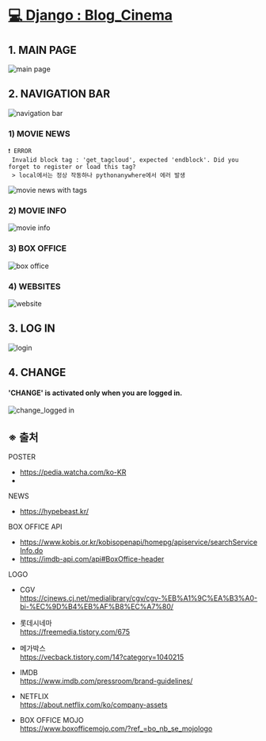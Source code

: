 # [💻 Django : Blog_Cinema](http://kcr.pythonanywhere.com/)

## 1. MAIN PAGE
![main page](https://user-images.githubusercontent.com/87185180/198113478-4f6a2990-fa0b-4a8a-a245-73c2d98e3f48.png)

## 2. NAVIGATION BAR
![navigation bar](https://user-images.githubusercontent.com/87185180/198113502-ea52495a-9bd7-4930-a33f-abb04b58c38c.png)

  ### 1) MOVIE NEWS
    ❗ ERROR  
     Invalid block tag : 'get_tagcloud', expected 'endblock'. Did you forget to register or load this tag?  
     > local에서는 정상 작동하나 pythonanywhere에서 에러 발생
![movie news with tags](https://user-images.githubusercontent.com/87185180/198117550-6fe13c8d-a122-4d49-aa0f-7a511130a8f1.png)

 
  ### 2) MOVIE INFO
  ![movie info](https://user-images.githubusercontent.com/87185180/198113996-8f076d6a-30c3-4052-a22e-6ab5409d8b66.png)

  
  ### 3) BOX OFFICE
  ![box office](https://user-images.githubusercontent.com/87185180/198114014-94a31b08-4013-4655-b233-b201251107fd.png)

  
  ### 4) WEBSITES
  ![website](https://user-images.githubusercontent.com/87185180/198114027-bb7d0a99-22ce-4ebe-a379-e46b3ce32047.png)

## 3. LOG IN
![login](https://user-images.githubusercontent.com/87185180/198114172-b8cb3361-12a9-41c1-a0dd-4c9ee5b403b7.png)

## 4. CHANGE
#### 'CHANGE' is activated only when you are logged in.
![change_logged in](https://user-images.githubusercontent.com/87185180/198114434-957ca8e9-7a11-4336-a6f1-e72a9871ecf3.png)


## ※ 출처  
POSTER  
 - https://pedia.watcha.com/ko-KR
 - 


NEWS
 - https://hypebeast.kr/
 
 
BOX OFFICE API  
 - https://www.kobis.or.kr/kobisopenapi/homepg/apiservice/searchServiceInfo.do
 - https://imdb-api.com/api#BoxOffice-header
 
LOGO  
 - CGV  
  https://cjnews.cj.net/medialibrary/cgv/cgv-%EB%A1%9C%EA%B3%A0-bi-%EC%9D%B4%EB%AF%B8%EC%A7%80/
 - 롯데시네마  
  https://freemedia.tistory.com/675
 - 메가박스  
  https://vecback.tistory.com/14?category=1040215  

 - IMDB  
  https://www.imdb.com/pressroom/brand-guidelines/
  
 - NETFLIX  
  https://about.netflix.com/ko/company-assets
  
 - BOX OFFICE MOJO  
 https://www.boxofficemojo.com/?ref_=bo_nb_se_mojologo
